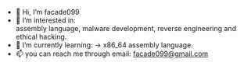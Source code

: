 - 👋 Hi, I’m facade099
- 👀 I’m interested in:	
			assembly language,
			malware development, 
			reverse engineering and 
			ethical hacking.
- 🌱 I’m currently learning: 
	-> x86_64 assembly language.
- 📫 you can reach me through email: facade099@gmail.com

<!---
facade099/facade099 is a ✨ special ✨ repository because its `README.md` (this file) appears on your GitHub profile.
You can click the Preview link to take a look at your changes.
--->
